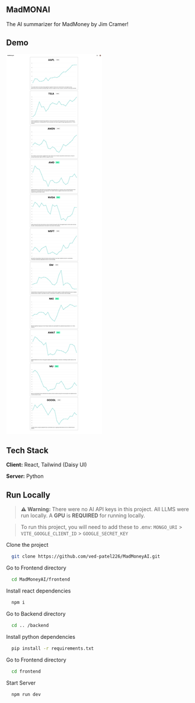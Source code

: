 ## MadMONAI

The AI summarizer for MadMoney by Jim Cramer!

## Demo

![Loading Bar](imgs/webapp2.png)

## Tech Stack

**Client:** React, Tailwind (Daisy UI)

**Server:** Python

## Run Locally

> **⚠️ Warning:** There were no AI API keys in this project. All LLMS were run locally. A **GPU** is **REQUIRED** for running locally.

> To run this project, you will need to add these to .env:
> `MONGO_URI` > `VITE_GOOGLE_CLIENT_ID` > `GOOGLE_SECRET_KEY`

Clone the project

```bash
  git clone https://github.com/ved-patel226/MadMoneyAI.git
```

Go to Frontend directory

```bash
  cd MadMoneyAI/frontend
```

Install react dependencies

```bash
  npm i
```

Go to Backend directory

```bash
  cd .. /backend
```

Install python dependencies

```bash
  pip install -r requirements.txt
```

Go to Frontend directory

```bash
  cd frontend
```

Start Server

```bash
  npm run dev
```

